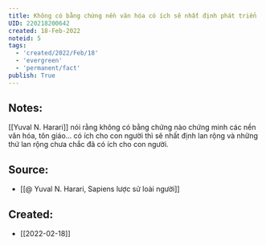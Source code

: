 ```yaml
---
title: Không có bằng chứng nền văn hóa có ích sẽ nhất định phát triển
UID: 220218200642
created: 18-Feb-2022
noteid: 5
tags:
  - 'created/2022/Feb/18'
  - 'evergreen'
  - 'permanent/fact'
publish: True
---
```

## Notes:
[[Yuval N. Harari]] nói rằng không có bằng chứng nào chứng minh các nền văn hóa, tôn giáo... có ích cho con người thì sẽ nhất định lan rộng và những thứ lan rộng chưa chắc đã có ích cho con người.

## Source:
- [[@ Yuval N. Harari, Sapiens lược sử loài người]]



## Created:
- [[2022-02-18]]
